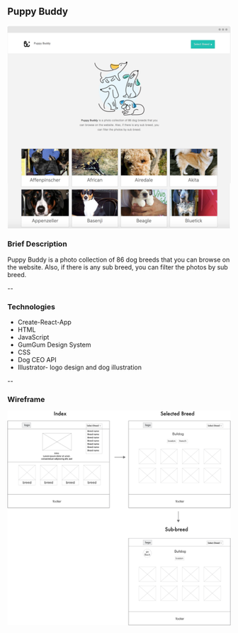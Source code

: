 
## Puppy Buddy

![](puppybuddy_readme.jpg)


### Brief Description

Puppy Buddy is a photo collection of 86 dog breeds that you can browse on the website. Also, if there is any sub breed, you can filter the photos by sub breed.

--

### Technologies

* Create-React-App
* HTML
* JavaScript
* GumGum Design System
* CSS
* Dog CEO API
* Illustrator- logo design and dog illustration

--

### Wireframe
![](puppybuddy_wireframe.jpg)
